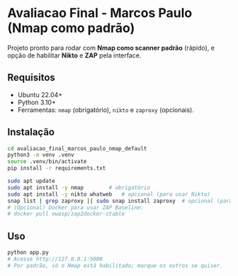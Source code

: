 # Avaliacao Final - Marcos Paulo (Nmap como padrão)

Projeto pronto para rodar com **Nmap como scanner padrão** (rápido), e opção de habilitar **Nikto** e **ZAP** pela interface.

## Requisitos
- Ubuntu 22.04+
- Python 3.10+
- Ferramentas: `nmap` (obrigatório), `nikto` e `zaproxy` (opcionais).

## Instalação
```bash
cd avaliacao_final_marcos_paulo_nmap_default
python3 -m venv .venv
source .venv/bin/activate
pip install -r requirements.txt

sudo apt update
sudo apt install -y nmap        # obrigatório
sudo apt install -y nikto whatweb   # opcional (para usar Nikto)
snap list | grep zaproxy || sudo snap install zaproxy  # opcional (para usar ZAP Quick Scan)
# (Opcional) Docker para usar ZAP Baseline:
# docker pull owasp/zap2docker-stable
```

## Uso
```bash
python app.py
# Acesse http://127.0.0.1:5000
# Por padrão, só o Nmap está habilitado; marque os outros se quiser.
```
